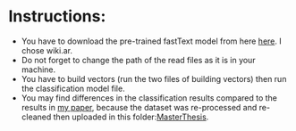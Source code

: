 
# Instructions:
* You have to download the pre-trained fastText model from here [here](https://github.com/facebookresearch/fastText/blob/master/docs/pretrained-vectors.md). I chose wiki.ar.
* Do not forget to change the path of the read files as it is in your machine.
* You have to build vectors (run the two files of building vectors) then run the classification model file.
* You may find differences in the classification results compared to the results in [my paper](https://link.springer.com/chapter/10.1007%2F978-3-030-29513-4_21), because the dataset was re-processed and re-cleaned then uploaded in this folder:[MasterThesis](https://github.com/Nuhagh/MastersThesis).


